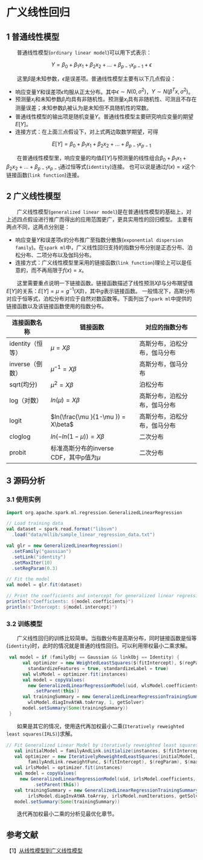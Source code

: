 # 广义线性回归

## 1 普通线性模型

&emsp;&emsp;普通线性模型(`ordinary linear model`)可以用下式表示：

$$Y = \beta_0 + \beta_1 x_1 + \beta_2 x_2 + … + \beta_{p-1} x_{p-1} + \epsilon$$

&emsp;&emsp;这里$\beta$是未知参数，$\epsilon$是误差项。普通线性模型主要有以下几点假设：

- 响应变量$Y$和误差项$\epsilon$均服从正太分布。其中$\epsilon \sim N(0,{{\sigma }^{2}})$，$Y\sim N({{\beta }^{T}}x,{{\sigma }^{2}})$。
- 预测量$x_i$和未知参数$\beta_i$均具有非随机性。预测量$x_i$具有非随机性、可测且不存在测量误差；未知参数$\beta_i$被认为是未知但不具随机性的常数。
- 普通线性模型的输出项是随机变量$Y$。普通线性模型主要研究响应变量的期望$E[Y]$。
- 连接方式：在上面三点假设下，对上式两边取数学期望，可得

$$E[Y] = \beta_0 + \beta_1 x_1 + \beta_2 x_2 + … + \beta_{p-1} x_{p-1}$$

&emsp;&emsp;在普通线性模型里，响应变量的均值$E[Y]$与预测量的线性组合$\beta_0 + \beta_1 x_1 + \beta_2 x_2 + … + \beta_{p-1} x_{p-1}$通过恒等式(`identity`)连接。
也可以说是通过$f(x)=x$这个链接函数(`link function`)连接。

## 2 广义线性模型

&emsp;&emsp;广义线性模型(`generalized linear model`)是在普通线性模型的基础上，对上述四点假设进行推广而得出的应用范围更广，更具实用性的回归模型。
主要有两点不同，这两点分别是：

- 响应变量$Y$和误差项$\epsilon$的分布推广至指数分散族(`exponential dispersion family`)。在`spark ml`中，广义线性回归支持的指数分布分别是正态分布、泊松分布、二项分布以及伽玛分布。
- 连接方式：广义线性模型里采用的链接函数(`link function`)理论上可以是任意的，而不再局限于$f(x)=x$。

&emsp;&emsp;这里需要重点说明一下链接函数。链接函数描述了线性预测$X\beta$与分布期望值$E[Y]$的关系：$E[Y] = \mu = g^{-1}(X\beta)$，其中$g$表示链接函数。
一般情况下，高斯分布对应于恒等式，泊松分布对应于自然对数函数等。下面列出了`spark ml`中提供的链接函数以及该链接函数使用的指数分布。

| 连接函数名称 | 链接函数 | 对应的指数分布 |
|------------|-------|-------------|
| identity（恒等）| $\mu = X\beta$ | 高斯分布，泊松分布，伽马分布 |
| inverse（倒数）| $\mu^{-1} = X\beta$ | 高斯分布，伽马分布 |
| sqrt(均分) | $\mu^{2} = X\beta$ | 泊松分布 |
| log（对数）| $ln(\mu) = X\beta$ | 高斯分布，泊松分布，伽马分布 |
| logit | $ln(\frac{\mu }{1-\mu }) = X\beta$ | 高斯分布，泊松分布，伽马分布 |
| cloglog | $ln(- ln(1-\mu)) = X\beta$ | 二次分布 |
| probit | 标准高斯分布的inverse CDF，其中p值为$\mu$ | 二次分布 |

## 3 源码分析

### 3.1 使用实例

```scala
import org.apache.spark.ml.regression.GeneralizedLinearRegression

// Load training data
val dataset = spark.read.format("libsvm")
  .load("data/mllib/sample_linear_regression_data.txt")

val glr = new GeneralizedLinearRegression()
  .setFamily("gaussian")
  .setLink("identity")
  .setMaxIter(10)
  .setRegParam(0.3)

// Fit the model
val model = glr.fit(dataset)

// Print the coefficients and intercept for generalized linear regression model
println(s"Coefficients: ${model.coefficients}")
println(s"Intercept: ${model.intercept}")
```

### 3.2 训练模型

&emsp;&emsp;广义线性回归的训练比较简单。当指数分布是高斯分布，同时链接函数是恒等(`identity`)时，此时的情况就是普通的线性回归。可以利用带权最小二乘求解。

```scala
 val model = if (familyObj == Gaussian && linkObj == Identity) {
      val optimizer = new WeightedLeastSquares($(fitIntercept), $(regParam), elasticNetParam = 0.0,
        standardizeFeatures = true, standardizeLabel = true)
      val wlsModel = optimizer.fit(instances)
      val model = copyValues(
        new GeneralizedLinearRegressionModel(uid, wlsModel.coefficients, wlsModel.intercept)
          .setParent(this))
      val trainingSummary = new GeneralizedLinearRegressionTrainingSummary(dataset, model,
        wlsModel.diagInvAtWA.toArray, 1, getSolver)
      model.setSummary(Some(trainingSummary))
 }
```
&emsp;&emsp;如果是其它的情况，使用迭代再加权最小二乘(`Iteratively reweighted least squares(IRLS)`)求解。

```scala
// Fit Generalized Linear Model by iteratively reweighted least squares (IRLS).
   val initialModel = familyAndLink.initialize(instances, $(fitIntercept), $(regParam))
   val optimizer = new IterativelyReweightedLeastSquares(initialModel,
        familyAndLink.reweightFunc, $(fitIntercept), $(regParam), $(maxIter), $(tol))
   val irlsModel = optimizer.fit(instances)
   val model = copyValues(
     new GeneralizedLinearRegressionModel(uid, irlsModel.coefficients, irlsModel.intercept)
          .setParent(this))
   val trainingSummary = new GeneralizedLinearRegressionTrainingSummary(dataset, model,
        irlsModel.diagInvAtWA.toArray, irlsModel.numIterations, getSolver)
   model.setSummary(Some(trainingSummary))
```
&emsp;&emsp;迭代再加权最小二乘的分析见最优化章节。

## 参考文献

【1】[从线性模型到广义线性模型](http://cos.name/2011/01/how-does-glm-generalize-lm-assumption/)